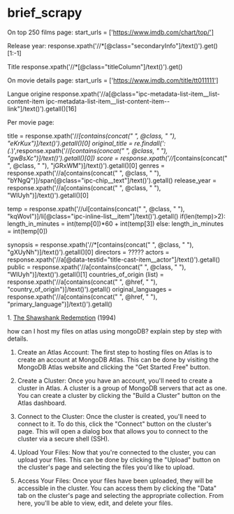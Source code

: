 # brief_scrapy

On top 250 films page:
	start_urls = ['https://www.imdb.com/chart/top/']

Release year:
	response.xpath('//*[@class="secondaryInfo"]/text()').get()[1:-1]

Title
	response.xpath('//*[@class="titleColumn"]/text()').get()

On movie details page:
	start_urls = ['https://www.imdb.com/title/tt011111']
	
Langue origine
	response.xpath('//a[@class="ipc-metadata-list-item__list-content-item ipc-metadata-list-item__list-content-item--link"]/text()').getall()[16]

Per movie page:

title = response.xpath('//*[contains(concat(" ", @class, " "), "eKrKux")]/text()').getall()[0]
original_title = re.findall(': (.*)',response.xpath('//*[contains(concat(" ", @class, " "), "gwBsXc")]/text()').getall()[0])
score = response.xpath('//*[contains(concat(" ", @class, " "), "jGRxWM")]/text()').getall()[0]
genres = response.xpath('//a[contains(concat(" ", @class, " "), "bYNgQ")]/span[@class="ipc-chip__text"]/text()').getall()
release_year = response.xpath('//a[contains(concat(" ", @class, " "), "WIUyh")]/text()').getall()[0]

temp = response.xpath('//ul[contains(concat(" ", @class, " "), "kqWovI")]/li[@class="ipc-inline-list__item"]/text()').getall()
        if(len(temp)>2):
            length_in_minutes = int(temp[0])*60 + int(temp[3])
        else:
            length_in_minutes = int(temp[0])

synopsis = response.xpath('//*[contains(concat(" ", @class, " "), "gXUyNh")]/text()').getall()[0]
directors = ?????
actors = response.xpath('//a[@data-testid="title-cast-item__actor"]/text()').getall()
public = response.xpath('//a[contains(concat(" ", @class, " "), "WIUyh")]/text()').getall()[1]
countries_of_origin (list) = response.xpath('//a[contains(concat(" ", @href, " "), "country_of_origin")]/text()').getall()
original_languages = response.xpath('//a[contains(concat(" ", @href, " "), "primary_language")]/text()').getall()


<td class="titleColumn">
      1.
      <a href="/title/tt0111161/?pf_rd_m=A2FGELUUNOQJNL&amp;pf_rd_p=1a264172-ae11-42e4-8ef7-7fed1973bb8f&amp;pf_rd_r=Y2GTPN0DEGZKVKSDAWA6&amp;pf_rd_s=center-1&amp;pf_rd_t=15506&amp;pf_rd_i=top&amp;ref_=chttp_tt_1" title="Frank Darabont (dir.), Tim Robbins, Morgan Freeman">The Shawshank Redemption</a>
        <span class="secondaryInfo">(1994)</span>
    </td>


how can I host my files on atlas using mongoDB? explain step by step with details.

1. Create an Atlas Account: The first step to hosting files on Atlas is to create an account at MongoDB Atlas. This can be done by visiting the MongoDB Atlas website and clicking the "Get Started Free" button.

2. Create a Cluster: Once you have an account, you'll need to create a cluster in Atlas. A cluster is a group of MongoDB servers that act as one. You can create a cluster by clicking the "Build a Cluster" button on the Atlas dashboard.

3. Connect to the Cluster: Once the cluster is created, you'll need to connect to it. To do this, click the "Connect" button on the cluster's page. This will open a dialog box that allows you to connect to the cluster via a secure shell (SSH).

4. Upload Your Files: Now that you're connected to the cluster, you can upload your files. This can be done by clicking the "Upload" button on the cluster's page and selecting the files you'd like to upload.

5. Access Your Files: Once your files have been uploaded, they will be accessible in the cluster. You can access them by clicking the "Data" tab on the cluster's page and selecting the appropriate collection. From here, you'll be able to view, edit, and delete your files.